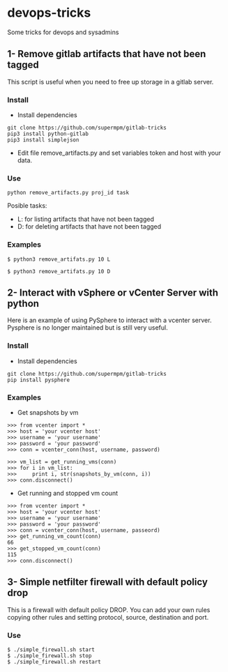# devops-tricks
Some tricks for devops and sysadmins


## 1- Remove gitlab artifacts that have not been tagged

This script is useful when you need to free up storage in a gitlab server.

### Install

* Install dependencies
```
git clone https://github.com/supermpm/gitlab-tricks
pip3 install python-gitlab
pip3 install simplejson
```

* Edit file remove_artifacts.py and set variables token and host with your data.

### Use

```
python remove_artifacts.py proj_id task
```

Posible tasks:

* L: for listing artifacts that have not been tagged
* D: for deleting artifacts that have not been tagged

### Examples

```
$ python3 remove_artifats.py 10 L
```

```
$ python3 remove_artifats.py 10 D
```


## 2- Interact with vSphere or vCenter Server with python

Here is an example of using PySphere to interact with a vcenter server.
Pysphere is no longer maintained but is still very useful.

### Install

* Install dependencies
```
git clone https://github.com/supermpm/gitlab-tricks
pip install pysphere
```

### Examples

* Get snapshots by vm 
```
>>> from vcenter import *
>>> host = 'your vcenter host'
>>> username = 'your username'
>>> password = 'your password'
>>> conn = vcenter_conn(host, username, password)

>>> vm_list = get_running_vms(conn)
>>> for i in vm_list:
>>>     print i, str(snapshots_by_vm(conn, i))
>>> conn.disconnect()
```


* Get running and stopped vm count
```
>>> from vcenter import *
>>> host = 'your vcenter host'
>>> username = 'your username'
>>> password = 'your password'
>>> conn = vcenter_conn(host, username, passeord)
>>> get_running_vm_count(conn)
66
>>> get_stopped_vm_count(conn)
115
>>> conn.disconnect()
```

## 3- Simple netfilter firewall with default policy drop

This is a firewall with default policy DROP. You can add your own rules copying other rules and setting protocol, source, destination and port.

### Use

```
$ ./simple_firewall.sh start
$ ./simple_firewall.sh stop
$ ./simple_firewall.sh restart
```
